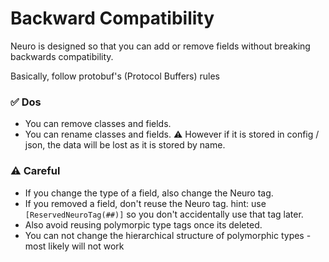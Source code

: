 # Backward Compatibility

Neuro is designed so that you can add or remove fields without breaking backwards compatibility.

Basically, follow protobuf's (Protocol Buffers) rules

### ✅ Dos
- You can remove classes and fields.
- You can rename classes and fields. ⚠️ However if it is stored in config / json, the data will be lost as it is stored by name.

### ⚠️ Careful 
- If you change the type of a field, also change the Neuro tag.
- If you removed a field, don't reuse the Neuro tag. hint: use `[ReservedNeuroTag(##)]` so you don't accidentally use that tag later.
- Also avoid reusing polymorpic type tags once its deleted.
- You can not change the hierarchical structure of polymorphic types - most likely will not work